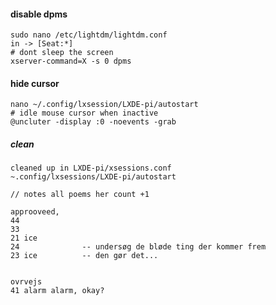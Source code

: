 
#### disable dpms
```
sudo nano /etc/lightdm/lightdm.conf
in -> [Seat:*]
# dont sleep the screen
xserver-command=X -s 0 dpms
```

#### hide cursor
```
nano ~/.config/lxsession/LXDE-pi/autostart
# idle mouse cursor when inactive
@uncluter -display :0 -noevents -grab
```

##### clean
```
cleaned up in LXDE-pi/xsessions.conf
~.config/lxsessions/LXDE-pi/autostart
```


```
// notes all poems her count +1

approoveed,
44
33
21 ice
24              -- undersøg de bløde ting der kommer frem
23 ice          -- den gør det...


ovrvejs
41 alarm alarm, okay?
```
